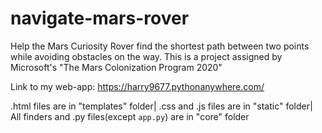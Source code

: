 # navigate-mars-rover
Help the Mars Curiosity Rover find the shortest path between two points while avoiding obstacles on the way. This is a project assigned by Microsoft's "The Mars Colonization Program 2020"

Link to my web-app: https://harry9677.pythonanywhere.com/

.html files are in "templates" folder|
.css and .js files are in "static" folder|
All finders and .py files(except `app.py`) are in "core" folder
